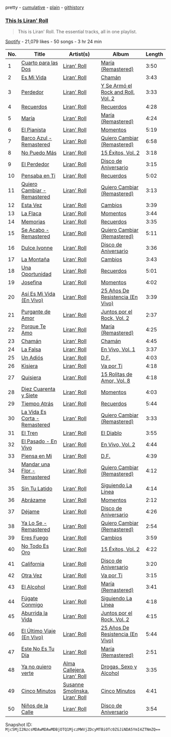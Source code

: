 pretty - [cumulative](/playlists/cumulative/37i9dQZF1DZ06evO40wGR1.md) - [plain](/playlists/plain/37i9dQZF1DZ06evO40wGR1) - [githistory](https://github.githistory.xyz/mackorone/spotify-playlist-archive/blob/main/playlists/plain/37i9dQZF1DZ06evO40wGR1)

### [This Is Liran' Roll](https://open.spotify.com/playlist/37i9dQZF1DZ06evO40wGR1)

> This is Liran' Roll\. The essential tracks, all in one playlist.

[Spotify](https://open.spotify.com/user/spotify) - 21,079 likes - 50 songs - 3 hr 24 min

| No. | Title | Artist(s) | Album | Length |
|---|---|---|---|---|
| 1 | [Cuarto para las Dos](https://open.spotify.com/track/2wOMnyjpDSU20v9fwLFITn) | [Liran' Roll](https://open.spotify.com/artist/6Mto9KouiQx7nE2ioqkNjS) | [María \(Remastered\)](https://open.spotify.com/album/0hIFRE4KyYl4RZHASuJYgF) | 3:50 |
| 2 | [Es Mi Vida](https://open.spotify.com/track/1DYibmwksZBCZ8lNvYuxA3) | [Liran' Roll](https://open.spotify.com/artist/6Mto9KouiQx7nE2ioqkNjS) | [Chamán](https://open.spotify.com/album/0NQkOlwA4imtZD3SkOMErU) | 3:43 |
| 3 | [Perdedor](https://open.spotify.com/track/6g3Y2SO1mDnZfFLkskb0xU) | [Liran' Roll](https://open.spotify.com/artist/6Mto9KouiQx7nE2ioqkNjS) | [Y Se Armó el Rock and Roll, Vol\. 2](https://open.spotify.com/album/7IVey8jBvdauARuUEgPkjz) | 3:33 |
| 4 | [Recuerdos](https://open.spotify.com/track/4rFb49tbNuqaTc5VUZKLua) | [Liran' Roll](https://open.spotify.com/artist/6Mto9KouiQx7nE2ioqkNjS) | [Recuerdos](https://open.spotify.com/album/3s289NXXERpHfvkRYNbYQs) | 4:28 |
| 5 | [María](https://open.spotify.com/track/0GMNzFmH1JTNBbA09az4Vw) | [Liran' Roll](https://open.spotify.com/artist/6Mto9KouiQx7nE2ioqkNjS) | [María \(Remastered\)](https://open.spotify.com/album/0hIFRE4KyYl4RZHASuJYgF) | 4:24 |
| 6 | [El Pianista](https://open.spotify.com/track/3SRD0rSAbzkaJf4PKlnrcX) | [Liran' Roll](https://open.spotify.com/artist/6Mto9KouiQx7nE2ioqkNjS) | [Momentos](https://open.spotify.com/album/0Mot1VW7pPX7lBl02XjoCN) | 5:19 |
| 7 | [Barco Azul \- Remastered](https://open.spotify.com/track/3g30HfhfhNzSem6XEaljXy) | [Liran' Roll](https://open.spotify.com/artist/6Mto9KouiQx7nE2ioqkNjS) | [Quiero Cambiar \(Remastered\)](https://open.spotify.com/album/4Bl52OEsKDB2zcYIrakJVy) | 6:58 |
| 8 | [No Puedo Más](https://open.spotify.com/track/3CCpEEfnMEJv7vlvKyTuZM) | [Liran' Roll](https://open.spotify.com/artist/6Mto9KouiQx7nE2ioqkNjS) | [15 Éxitos, Vol\. 2](https://open.spotify.com/album/5qhTvBl63Blw114264HUbn) | 3:18 |
| 9 | [El Perdedor](https://open.spotify.com/track/3cxoJ9W0VD9FJLHlPYcLQg) | [Liran' Roll](https://open.spotify.com/artist/6Mto9KouiQx7nE2ioqkNjS) | [Disco de Aniversario](https://open.spotify.com/album/2B06d9gCFyAoSQdjtqVbwc) | 3:15 |
| 10 | [Pensaba en Ti](https://open.spotify.com/track/6aGKGvcWMiQOwvlnxAb9ho) | [Liran' Roll](https://open.spotify.com/artist/6Mto9KouiQx7nE2ioqkNjS) | [Recuerdos](https://open.spotify.com/album/3s289NXXERpHfvkRYNbYQs) | 5:02 |
| 11 | [Quiero Cambiar \- Remastered](https://open.spotify.com/track/1sO2DqYJGiX5Gy6Jl4bCnx) | [Liran' Roll](https://open.spotify.com/artist/6Mto9KouiQx7nE2ioqkNjS) | [Quiero Cambiar \(Remastered\)](https://open.spotify.com/album/4Bl52OEsKDB2zcYIrakJVy) | 3:13 |
| 12 | [Esta Vez](https://open.spotify.com/track/51pMwEZk5URoc852pQ565Y) | [Liran' Roll](https://open.spotify.com/artist/6Mto9KouiQx7nE2ioqkNjS) | [Cambios](https://open.spotify.com/album/1XjPdYX6t4bE8fDE3Hqj4B) | 3:39 |
| 13 | [La Flaca](https://open.spotify.com/track/5PXTMJYqWNRdSD3pYWTzol) | [Liran' Roll](https://open.spotify.com/artist/6Mto9KouiQx7nE2ioqkNjS) | [Momentos](https://open.spotify.com/album/0Mot1VW7pPX7lBl02XjoCN) | 3:44 |
| 14 | [Memorias](https://open.spotify.com/track/3XY2U7BaIaMtcJt8Z6V1Ta) | [Liran' Roll](https://open.spotify.com/artist/6Mto9KouiQx7nE2ioqkNjS) | [Recuerdos](https://open.spotify.com/album/3s289NXXERpHfvkRYNbYQs) | 3:35 |
| 15 | [Se Acabo \- Remastered](https://open.spotify.com/track/4f1HgE54tbid4JMaEYvqkS) | [Liran' Roll](https://open.spotify.com/artist/6Mto9KouiQx7nE2ioqkNjS) | [Quiero Cambiar \(Remastered\)](https://open.spotify.com/album/4Bl52OEsKDB2zcYIrakJVy) | 5:11 |
| 16 | [Dulce Ivonne](https://open.spotify.com/track/4AsHJjBLfQgWRqwUX4HNJq) | [Liran' Roll](https://open.spotify.com/artist/6Mto9KouiQx7nE2ioqkNjS) | [Disco de Aniversario](https://open.spotify.com/album/2B06d9gCFyAoSQdjtqVbwc) | 3:36 |
| 17 | [La Montaña](https://open.spotify.com/track/7raSxI12uRYOuiDE77VR4D) | [Liran' Roll](https://open.spotify.com/artist/6Mto9KouiQx7nE2ioqkNjS) | [Cambios](https://open.spotify.com/album/1XjPdYX6t4bE8fDE3Hqj4B) | 3:43 |
| 18 | [Una Oportunidad](https://open.spotify.com/track/6RmwaYf0muJ2WnDwc9rc3G) | [Liran' Roll](https://open.spotify.com/artist/6Mto9KouiQx7nE2ioqkNjS) | [Recuerdos](https://open.spotify.com/album/3s289NXXERpHfvkRYNbYQs) | 5:01 |
| 19 | [Josefina](https://open.spotify.com/track/3hI44ZnraKYADDH5tKo71q) | [Liran' Roll](https://open.spotify.com/artist/6Mto9KouiQx7nE2ioqkNjS) | [Momentos](https://open.spotify.com/album/0Mot1VW7pPX7lBl02XjoCN) | 4:02 |
| 20 | [Así Es Mi Vida \(En Vivo\)](https://open.spotify.com/track/5N5r3huZlmt9wBgBN5YUMR) | [Liran' Roll](https://open.spotify.com/artist/6Mto9KouiQx7nE2ioqkNjS) | [25 Años De Resistencia \(En Vivo\)](https://open.spotify.com/album/1wZ2uSG8rTvOLedTZcQisj) | 3:39 |
| 21 | [Purgante de Amor](https://open.spotify.com/track/5Ig9mRaPm4xRV11ASuxGcG) | [Liran' Roll](https://open.spotify.com/artist/6Mto9KouiQx7nE2ioqkNjS) | [Juntos por el Rock, Vol\. 2](https://open.spotify.com/album/3QkDfFUpzoOUYlIo9feu9a) | 2:37 |
| 22 | [Porque Te Amo](https://open.spotify.com/track/6Knh4ir11etn5Agk73HkOH) | [Liran' Roll](https://open.spotify.com/artist/6Mto9KouiQx7nE2ioqkNjS) | [María \(Remastered\)](https://open.spotify.com/album/0hIFRE4KyYl4RZHASuJYgF) | 4:25 |
| 23 | [Chamán](https://open.spotify.com/track/4RWdBsWdQ2VBEOMz58EXa8) | [Liran' Roll](https://open.spotify.com/artist/6Mto9KouiQx7nE2ioqkNjS) | [Chamán](https://open.spotify.com/album/0NQkOlwA4imtZD3SkOMErU) | 4:45 |
| 24 | [La Falsa](https://open.spotify.com/track/6eWXNEADmfH0yCXZEZ2yHH) | [Liran' Roll](https://open.spotify.com/artist/6Mto9KouiQx7nE2ioqkNjS) | [En Vivo, Vol\. 1](https://open.spotify.com/album/6NwUNxmwxnNDiYoxNU2q2u) | 3:37 |
| 25 | [Un Adiós](https://open.spotify.com/track/452k6YfwmgEowaTVupBo9s) | [Liran' Roll](https://open.spotify.com/artist/6Mto9KouiQx7nE2ioqkNjS) | [D.F.](https://open.spotify.com/album/6bsZtXHmanZNWEa0YdgMTh) | 4:03 |
| 26 | [Kisiera](https://open.spotify.com/track/5DY35CHTE6FV8v2odkxV4W) | [Liran' Roll](https://open.spotify.com/artist/6Mto9KouiQx7nE2ioqkNjS) | [Va por Ti](https://open.spotify.com/album/4OKgsBiB0jwuBzo4J6Z5QT) | 4:18 |
| 27 | [Quisiera](https://open.spotify.com/track/7nIqRvlHXEIZHvkP5PLXxh) | [Liran' Roll](https://open.spotify.com/artist/6Mto9KouiQx7nE2ioqkNjS) | [15 Rolitas de Amor, Vol\. 8](https://open.spotify.com/album/0i8811SgM9nYes9hu8ORfi) | 4:18 |
| 28 | [Diez Cuarenta y Siete](https://open.spotify.com/track/3imJOXUD815t4kSwrY8HwA) | [Liran' Roll](https://open.spotify.com/artist/6Mto9KouiQx7nE2ioqkNjS) | [Momentos](https://open.spotify.com/album/0Mot1VW7pPX7lBl02XjoCN) | 4:03 |
| 29 | [Tiempo Atrás](https://open.spotify.com/track/50rKIJTytRZaR1Ndyc9qj3) | [Liran' Roll](https://open.spotify.com/artist/6Mto9KouiQx7nE2ioqkNjS) | [Recuerdos](https://open.spotify.com/album/3s289NXXERpHfvkRYNbYQs) | 5:44 |
| 30 | [La Vida Es Corta \- Remastered](https://open.spotify.com/track/6GP0NwjA95OGQiwIbmen36) | [Liran' Roll](https://open.spotify.com/artist/6Mto9KouiQx7nE2ioqkNjS) | [Quiero Cambiar \(Remastered\)](https://open.spotify.com/album/4Bl52OEsKDB2zcYIrakJVy) | 3:33 |
| 31 | [El Tren](https://open.spotify.com/track/7FEVzk8oZ43d1s09X6zrdd) | [Liran' Roll](https://open.spotify.com/artist/6Mto9KouiQx7nE2ioqkNjS) | [El Diablo](https://open.spotify.com/album/3bLB1fxupRpzlj3heJkAzP) | 3:55 |
| 32 | [El Pasado \- En Vivo](https://open.spotify.com/track/7bGAqkZPbllJnbAgdULh0D) | [Liran' Roll](https://open.spotify.com/artist/6Mto9KouiQx7nE2ioqkNjS) | [En Vivo, Vol\. 2](https://open.spotify.com/album/35S7ju9Drf5BQfUpQO4OTE) | 4:44 |
| 33 | [Piensa en Mi](https://open.spotify.com/track/2982dNBIFDZkjdjLhnYcOH) | [Liran' Roll](https://open.spotify.com/artist/6Mto9KouiQx7nE2ioqkNjS) | [D.F.](https://open.spotify.com/album/6bsZtXHmanZNWEa0YdgMTh) | 4:39 |
| 34 | [Mandar una Flor \- Remastered](https://open.spotify.com/track/768gdK0kUekavH5CCqie9o) | [Liran' Roll](https://open.spotify.com/artist/6Mto9KouiQx7nE2ioqkNjS) | [Quiero Cambiar \(Remastered\)](https://open.spotify.com/album/4Bl52OEsKDB2zcYIrakJVy) | 4:12 |
| 35 | [Sin Tu Latido](https://open.spotify.com/track/3xTzTsTFx3MGWk9Bg6Yr4g) | [Liran' Roll](https://open.spotify.com/artist/6Mto9KouiQx7nE2ioqkNjS) | [Siguiendo La Línea](https://open.spotify.com/album/2F9AobKP2HSigLELWeu9Jg) | 4:14 |
| 36 | [Abrázame](https://open.spotify.com/track/2Npx6hoMEEBiJDPXrZ3KOm) | [Liran' Roll](https://open.spotify.com/artist/6Mto9KouiQx7nE2ioqkNjS) | [Momentos](https://open.spotify.com/album/0Mot1VW7pPX7lBl02XjoCN) | 2:12 |
| 37 | [Déjame](https://open.spotify.com/track/4st4LrNbI9DKOFwBEZ1W3R) | [Liran' Roll](https://open.spotify.com/artist/6Mto9KouiQx7nE2ioqkNjS) | [Disco de Aniversario](https://open.spotify.com/album/2B06d9gCFyAoSQdjtqVbwc) | 4:26 |
| 38 | [Ya Lo Se \- Remastered](https://open.spotify.com/track/25XLmWiicRdRlcoaHSrAkW) | [Liran' Roll](https://open.spotify.com/artist/6Mto9KouiQx7nE2ioqkNjS) | [Quiero Cambiar \(Remastered\)](https://open.spotify.com/album/4Bl52OEsKDB2zcYIrakJVy) | 2:54 |
| 39 | [Eres Fuego](https://open.spotify.com/track/5gk0b8wA06lvW2xxVHTbu7) | [Liran' Roll](https://open.spotify.com/artist/6Mto9KouiQx7nE2ioqkNjS) | [Cambios](https://open.spotify.com/album/1XjPdYX6t4bE8fDE3Hqj4B) | 3:59 |
| 40 | [No Todo Es Oro](https://open.spotify.com/track/328Y6znBICauFKcJhJQ94W) | [Liran' Roll](https://open.spotify.com/artist/6Mto9KouiQx7nE2ioqkNjS) | [15 Éxitos, Vol\. 2](https://open.spotify.com/album/5qhTvBl63Blw114264HUbn) | 4:22 |
| 41 | [California](https://open.spotify.com/track/5ElUJL40Y3LI4KQHbEjQLv) | [Liran' Roll](https://open.spotify.com/artist/6Mto9KouiQx7nE2ioqkNjS) | [Disco de Aniversario](https://open.spotify.com/album/2B06d9gCFyAoSQdjtqVbwc) | 3:20 |
| 42 | [Otra Vez](https://open.spotify.com/track/2iSj3AfJodVCat05Pp7a7r) | [Liran' Roll](https://open.spotify.com/artist/6Mto9KouiQx7nE2ioqkNjS) | [Va por Ti](https://open.spotify.com/album/4OKgsBiB0jwuBzo4J6Z5QT) | 3:15 |
| 43 | [El Alcohol](https://open.spotify.com/track/7q707LG7vCu4IEqFF2vzqf) | [Liran' Roll](https://open.spotify.com/artist/6Mto9KouiQx7nE2ioqkNjS) | [María \(Remastered\)](https://open.spotify.com/album/0hIFRE4KyYl4RZHASuJYgF) | 3:41 |
| 44 | [Fúgate Conmigo](https://open.spotify.com/track/2E1pXeUQPkEu6ocMjFpSu6) | [Liran' Roll](https://open.spotify.com/artist/6Mto9KouiQx7nE2ioqkNjS) | [Siguiendo La Línea](https://open.spotify.com/album/2F9AobKP2HSigLELWeu9Jg) | 4:18 |
| 45 | [Aburrida la Vida](https://open.spotify.com/track/3cHLxUCHomsQ1J9MuNTCBw) | [Liran' Roll](https://open.spotify.com/artist/6Mto9KouiQx7nE2ioqkNjS) | [Juntos por el Rock, Vol\. 2](https://open.spotify.com/album/3QkDfFUpzoOUYlIo9feu9a) | 4:15 |
| 46 | [El Último Viaje \(En Vivo\)](https://open.spotify.com/track/3JWoomq9M2TL413JyaFojn) | [Liran' Roll](https://open.spotify.com/artist/6Mto9KouiQx7nE2ioqkNjS) | [25 Años De Resistencia \(En Vivo\)](https://open.spotify.com/album/1wZ2uSG8rTvOLedTZcQisj) | 5:44 |
| 47 | [Este No Es Tu Día](https://open.spotify.com/track/3mPjaBpH7EXkweRJUx79Ke) | [Liran' Roll](https://open.spotify.com/artist/6Mto9KouiQx7nE2ioqkNjS) | [María \(Remastered\)](https://open.spotify.com/album/0hIFRE4KyYl4RZHASuJYgF) | 2:51 |
| 48 | [Ya no quiero verte](https://open.spotify.com/track/0wX4Lj26Hy8WiPeentJPhU) | [Alma Callejera](https://open.spotify.com/artist/5XI6PvbOvooRX47lw2VOyO), [Liran' Roll](https://open.spotify.com/artist/6Mto9KouiQx7nE2ioqkNjS) | [Drogas, Sexo y Alcohol](https://open.spotify.com/album/3MGjJJHH8Jc7ZVbgab0hwO) | 3:35 |
| 49 | [Cinco Minutos](https://open.spotify.com/track/0pBNdm9fBnHwQwaCrXASnr) | [Susanne Smolinska](https://open.spotify.com/artist/31GlKkTwDtUaNgtWFiM7o9), [Liran' Roll](https://open.spotify.com/artist/6Mto9KouiQx7nE2ioqkNjS) | [Cinco Minutos](https://open.spotify.com/album/2unwZbPaSvrV5Z3FLVKw4v) | 4:41 |
| 50 | [Niños de la Calle](https://open.spotify.com/track/5BqUNhd6Ok2SxZsgCzaCsT) | [Liran' Roll](https://open.spotify.com/artist/6Mto9KouiQx7nE2ioqkNjS) | [Disco de Aniversario](https://open.spotify.com/album/2B06d9gCFyAoSQdjtqVbwc) | 3:54 |

Snapshot ID: `Mjc5MjI2NzcsMDAwMDAwMDBjOTQ1MjczMWVjZDcyMTBiOTc0ZGJiNDA5YmI4ZTNmZQ==`
